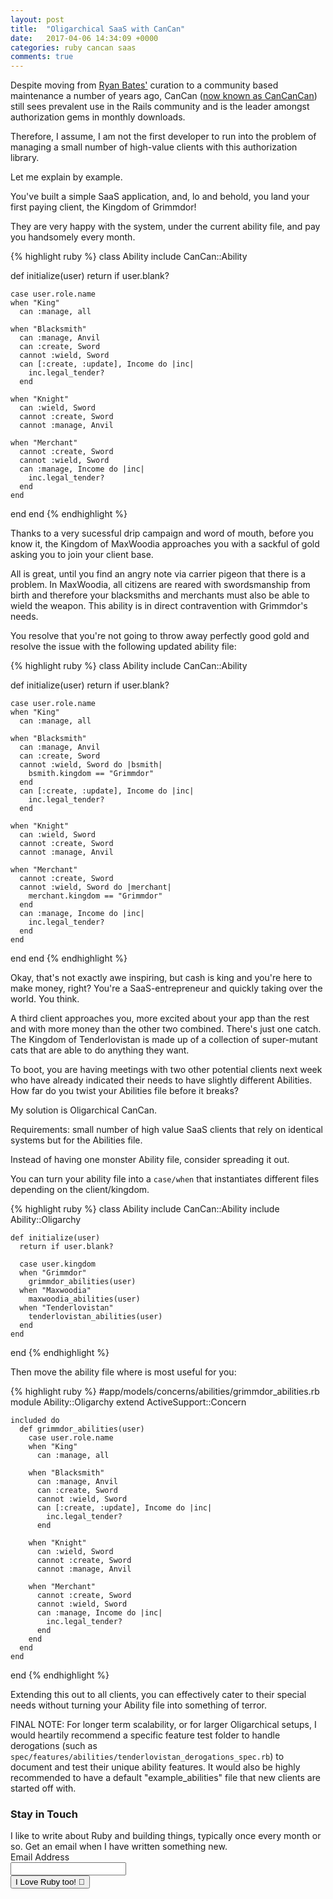 ```yaml
---
layout: post
title:  "Oligarchical SaaS with CanCan"
date:   2017-04-06 14:34:09 +0000
categories: ruby cancan saas
comments: true
---
```


Despite moving from [Ryan Bates'](http://www.railscasts.com) curation to a community based maintenance a number of years ago, CanCan ([now known as
CanCanCan](https://github.com/CanCanCommunity/cancancan)) still sees prevalent use in the Rails community and is the leader amongst authorization
gems in monthly downloads.

Therefore, I assume, I am not the first developer to run into the problem of managing a small number of high-value clients with this authorization library.

Let me explain by example.

You've built a simple SaaS application, and, lo and behold, you land your first paying client, the Kingdom of Grimmdor!

They are very happy with the system, under the current ability file, and pay you handsomely every month.

{% highlight ruby %}
 class Ability
  include CanCan::Ability

  def initialize(user)
    return if user.blank?

    case user.role.name
    when "King"
      can :manage, all

    when "Blacksmith"
      can :manage, Anvil
      can :create, Sword
      cannot :wield, Sword
      can [:create, :update], Income do |inc|
        inc.legal_tender?
      end

    when "Knight"
      can :wield, Sword
      cannot :create, Sword
      cannot :manage, Anvil

    when "Merchant"
      cannot :create, Sword
      cannot :wield, Sword
      can :manage, Income do |inc|
        inc.legal_tender?
      end
    end
  end
end
 {% endhighlight %}

Thanks to a very sucessful drip campaign and word of mouth, before you know it, the Kingdom of MaxWoodia approaches you with a sackful of gold asking you to join
your client base.

All is great, until you find an angry note via carrier pigeon that there is a problem. In MaxWoodia, all citizens are reared with swordsmanship from birth and therefore
your blacksmiths and merchants must also be able to wield the weapon. This ability is in direct contravention with Grimmdor's needs.

You resolve that you're not going to throw away perfectly good gold and resolve the issue with the following updated ability file:


{% highlight ruby %}
 class Ability
  include CanCan::Ability

  def initialize(user)
    return if user.blank?

    case user.role.name
    when "King"
      can :manage, all

    when "Blacksmith"
      can :manage, Anvil
      can :create, Sword
      cannot :wield, Sword do |bsmith|
        bsmith.kingdom == "Grimmdor"
      end
      can [:create, :update], Income do |inc|
        inc.legal_tender?
      end

    when "Knight"
      can :wield, Sword
      cannot :create, Sword
      cannot :manage, Anvil

    when "Merchant"
      cannot :create, Sword
      cannot :wield, Sword do |merchant|
        merchant.kingdom == "Grimmdor"
      end
      can :manage, Income do |inc|
        inc.legal_tender?
      end
    end
  end
end
 {% endhighlight %}

Okay, that's not exactly awe inspiring, but cash is king and you're here to make money, right? You're a SaaS-entrepreneur and quickly taking over the world. You think.

A third client approaches you, more excited about your app than the rest and with more money than the other two combined. There's just one catch. The Kingdom of Tenderlovistan
is made up of a collection of super-mutant cats that are able to do anything they want.

To boot, you are having meetings with two other potential clients next week who have already indicated their needs to have slightly different Abilities. How far do you twist your Abilities file before it breaks?

My solution is Oligarchical CanCan.

Requirements: small number of high value SaaS clients that rely on identical systems but for the Abilities file.

Instead of having one monster Ability file, consider spreading it out.

You can turn your ability file into a `case/when` that instantiates different files depending on the client/kingdom.

{% highlight ruby %}
  class Ability
    include CanCan::Ability
    include Ability::Oligarchy

    def initialize(user)
      return if user.blank?

      case user.kingdom
      when "Grimmdor"
        grimmdor_abilities(user)
      when "Maxwoodia"
        maxwoodia_abilities(user)
      when "Tenderlovistan"
        tenderlovistan_abilities(user)
      end
    end
  end
{% endhighlight %}

Then move the ability file where is most useful for you:

{% highlight ruby %}
  #app/models/concerns/abilities/grimmdor_abilities.rb
  module Ability::Oligarchy
    extend ActiveSupport::Concern

    included do
      def grimmdor_abilities(user)
        case user.role.name
        when "King"
          can :manage, all

        when "Blacksmith"
          can :manage, Anvil
          can :create, Sword
          cannot :wield, Sword
          can [:create, :update], Income do |inc|
            inc.legal_tender?
          end

        when "Knight"
          can :wield, Sword
          cannot :create, Sword
          cannot :manage, Anvil

        when "Merchant"
          cannot :create, Sword
          cannot :wield, Sword
          can :manage, Income do |inc|
            inc.legal_tender?
          end
        end
      end
    end
  end
{% endhighlight %}

Extending this out to all clients, you can effectively cater to their special needs without turning your Ability file into something of terror.

FINAL NOTE: For longer term scalability, or for larger Oligarchical setups, I would heartily recommend a specific feature test folder to handle derogations (such as `spec/features/abilities/tenderlovistan_derogations_spec.rb`) to document
and test their unique ability features. It would also be highly recommended to have a default "example_abilities" file that new clients are started off with.

<!-- Drip -->
<script type="text/javascript">
  var _dcq = _dcq || [];
  var _dcs = _dcs || {};
  _dcs.account = '2671646';

  (function() {
    var dc = document.createElement('script');
    dc.type = 'text/javascript'; dc.async = true;
    dc.src = '//tag.getdrip.com/2671646.js';
    var s = document.getElementsByTagName('script')[0];
    s.parentNode.insertBefore(dc, s);
  })();
</script>
<!-- end Drip -->

<form action="https://www.getdrip.com/forms/275494850/submissions" method="post" data-drip-embedded-form="275494850">
  <h3 data-drip-attribute="headline">Stay in Touch</h3>
  <div data-drip-attribute="description">I like to write about Ruby and building things, typically once every month or so. Get an email when I have written something new.</div>
    <div>
        <label for="drip-email">Email Address</label><br />
        <input type="email" id="drip-email" name="fields[email]" value="" />
    </div>
  <div>
    <input type="submit" value="I Love Ruby too! 💎" data-drip-attribute="sign-up-button" />
  </div>
</form>
